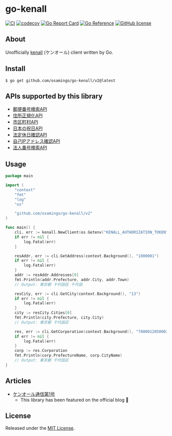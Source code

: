 # go-kenall

[![CI](https://github.com/osamingo/go-kenall/workflows/CI/badge.svg)](https://github.com/osamingo/go-kenall/actions?query=workflow%3ACI)
[![codecov](https://codecov.io/gh/osamingo/go-kenall/branch/main/graph/badge.svg?token=gUDT8ydUMm)](https://codecov.io/gh/osamingo/go-kenall)
[![Go Report Card](https://goreportcard.com/badge/github.com/osamingo/go-kenall/v2)](https://goreportcard.com/report/github.com/osamingo/go-kenall/v2)
[![Go Reference](https://pkg.go.dev/badge/github.com/osamingo/go-kenall.svg)](https://pkg.go.dev/github.com/osamingo/go-kenall/v2)
[![GitHub license](https://img.shields.io/badge/license-MIT-blue.svg)](https://github.com/osamingo/go-kenall/blob/main/LICENSE)

## About

Unofficially [kenall](https://kenall.jp/) (ケンオール) client written by Go.

## Install

```shell
$ go get github.com/osamingo/go-kenall/v2@latest
```

## APIs supported by this library

- [郵便番号検索API](https://kenall.jp/docs/api-introduction/#%E9%83%B5%E4%BE%BF%E7%95%AA%E5%8F%B7%E6%A4%9C%E7%B4%A2api)
- [住所正規化API](https://kenall.jp/docs/API/postalcode/#%E4%BD%8F%E6%89%80%E6%AD%A3%E8%A6%8F%E5%8C%96%E6%A9%9F%E8%83%BD)
- [市区町村API](https://kenall.jp/docs/api-introduction/#%E5%B8%82%E5%8C%BA%E7%94%BA%E6%9D%91api)
- [日本の祝日API](https://kenall.jp/docs/API/holidays/)
- [法定休日確認API](https://kenall.jp/docs/API/businessday/)
- [自己IPアドレス確認API](https://kenall.jp/docs/API/whoami/#get-whoami)
- [法人番号検索API](https://kenall.jp/docs/api-introduction/#%E6%B3%95%E4%BA%BA%E7%95%AA%E5%8F%B7%E6%A4%9C%E7%B4%A2api)

## Usage

```go
package main

import (
	"context"
	"fmt"
	"log"
	"os"

	"github.com/osamingo/go-kenall/v2"
)

func main() {
	cli, err := kenall.NewClient(os.Getenv("KENALL_AUTHORIZATION_TOKEN"))
	if err != nil {
		log.Fatal(err)
	}

	resAddr, err := cli.GetAddress(context.Background(), "1000001")
	if err != nil {
		log.Fatal(err)
	}
	addr := resAddr.Addresses[0]
	fmt.Println(addr.Prefecture, addr.City, addr.Town)
	// Output: 東京都 千代田区 千代田

	resCity, err := cli.GetCity(context.Background(), "13")
	if err != nil {
		log.Fatal(err)
	}
	city := resCity.Cities[0]
	fmt.Println(city.Prefecture, city.City)
	// Output: 東京都 千代田区

	res, err := cli.GetCorporation(context.Background(), "7000012050002")
	if err != nil {
		log.Fatal(err)
	}
	corp := res.Corporation
	fmt.Println(corp.PrefectureName, corp.CityName) 
	// Output: 東京都 千代田区
}
```

## Articles

- [ケンオール通信第1号](https://blog.kenall.jp/entry/kenall-newsletter-vol1)
  - This library has been featured on the official blog 🎉

## License

Released under the [MIT License](https://github.com/osamingo/go-kenall/blob/main/LICENSE).
